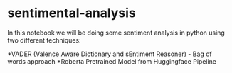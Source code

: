 # sentimental-analysis
In this notebook we will be doing some sentiment analysis in python using two different techniques:

*VADER (Valence Aware Dictionary and sEntiment Reasoner) - Bag of words approach
*Roberta Pretrained Model from Huggingface Pipeline
